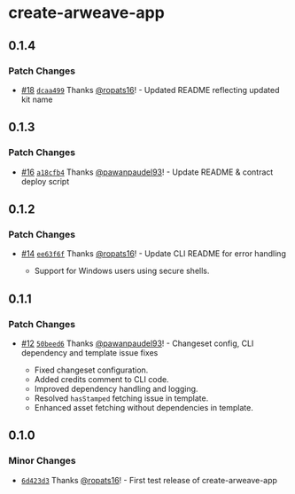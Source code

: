 # create-arweave-app

## 0.1.4

### Patch Changes

- [#18](https://github.com/labscommunity/starterkit/pull/18) [`dcaa499`](https://github.com/labscommunity/starterkit/commit/dcaa499b1fef15e8695504b4f6d7a851870beff1) Thanks [@ropats16](https://github.com/ropats16)! - Updated README reflecting updated kit name

## 0.1.3

### Patch Changes

- [#16](https://github.com/labscommunity/starterkit/pull/16) [`a18cfb4`](https://github.com/labscommunity/starterkit/commit/a18cfb49df4325b7305e003a5770bcb7336d3521) Thanks [@pawanpaudel93](https://github.com/pawanpaudel93)! - Update README & contract deploy script

## 0.1.2

### Patch Changes

- [#14](https://github.com/labscommunity/starterkit/pull/14) [`ee63f6f`](https://github.com/labscommunity/starterkit/commit/ee63f6f68afb12c814ad548fc328a52f0eb03d3b) Thanks [@ropats16](https://github.com/ropats16)! - Update CLI README for error handling

  - Support for Windows users using secure shells.

## 0.1.1

### Patch Changes

- [#12](https://github.com/labscommunity/starterkit/pull/12) [`50beed6`](https://github.com/labscommunity/starterkit/commit/50beed6e99e9fb4046fd325b20b1d07a7da631d6) Thanks [@pawanpaudel93](https://github.com/pawanpaudel93)! - Changeset config, CLI dependency and template issue fixes

  - Fixed changeset configuration.
  - Added credits comment to CLI code.
  - Improved dependency handling and logging.
  - Resolved `hasStamped` fetching issue in template.
  - Enhanced asset fetching without dependencies in template.

## 0.1.0

### Minor Changes

- [`6d423d3`](https://github.com/labscommunity/starterkit/commit/6d423d34db5f3aa28c64dab6eeb697dc05ec83a1) Thanks [@ropats16](https://github.com/ropats16)! - First test release of create-arweave-app

